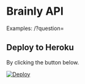# Brainly API

Examples: /?question=

## Deploy to Heroku
By clicking the button below.

[![Deploy](https://www.herokucdn.com/deploy/button.svg)](https://heroku.com/deploy)
